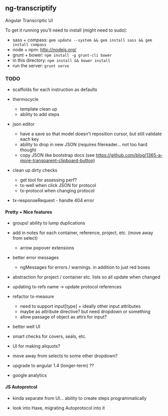 ## ng-transcriptify

Angular Transcriptic UI

To get it running you'll need to install (might need to sudo):

- sass + compass: `gem update --system && gem install sass && gem install compass` 
- node + npm: http://nodejs.org/
- grunt + bower: `npm install -g grunt-cli bower`
- in this directory: `npm install && bower install`
- run the server: `grunt serve`

### TODO

- scaffolds for each instruction as defaults
  
- thermocycle
  - template clean up
  - ability to add steps

- json editor 
  - have a save so that model doesn't reposition cursor, but still validate each key
  - ability to drop in new JSON (requires filereader... not too hard though)
  - copy JSON like bootstrap docs (see https://github.com/blog/1365-a-more-transparent-clipboard-button)
  
- clean up dirty checks 
  - get tool for assessing perf?
  - tx-well when click JSON for protocol
  - tx-protocol when changing protocol

- tx-responseRequest - handle 404 error

#### Pretty + Nice features

- groups! ability to lump duplications

- add in notes for each container, reference, project, etc. (move away from select) 
  - arrow popover extensions
  
- better error messages
  - ngMessages for errors / warnings. in addition to just red boxes

- abstraction for project / container etc. lists so all update when changed

- updating tx-refs name -> update protocol references

- refactor tx-measure
  - need to support input[type] + ideally other input attributes
  - maybe as attribute directive? but need dropdown or something
  - allow passage of object as attrs for input?

- better well UI

- smart checks for covers, seals, etc.

- UI for making aliquots?

- move away from selects to some other dropdown?

- upgrade to angular 1.4 (longer-term) ??

- google analytics


#### JS Autoprotcol

- kinda separate from UI... ability to create steps programmatically

- look into Haxe, migrating Autoprotocol into it
